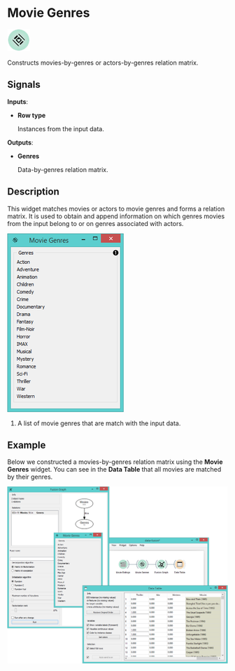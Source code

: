 Movie Genres
============

![Movie Genres widget icon](icons/movie-genres.png)

Constructs movies-by-genres or actors-by-genres relation matrix.

Signals
-------

**Inputs**:

- **Row type**

  Instances from the input data.

**Outputs**:

- **Genres**

  Data-by-genres relation matrix.

Description
-----------

This widget matches movies or actors to movie genres and forms a relation matrix.
It is used to obtain and append information on which genres movies from the input belong
to or on genres associated with actors.

![Movie Genres widget](images/MovieGenres-stamped.png)

1. A list of movie genres that are match with the input data.

Example
-------

Below we constructed a movies-by-genres relation matrix using the
**Movie Genres** widget. You can see in the **Data Table**
that all movies are matched by their genres.

<img src="images/MovieGenres-Example.png" alt="image" width="600">
